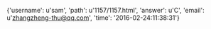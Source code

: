 {'username': u'sam', 'path': u'1157/1157.html', 'answer': u'C', 'email': u'zhangzheng-thu@qq.com', 'time': '2016-02-24:11:38:31'}